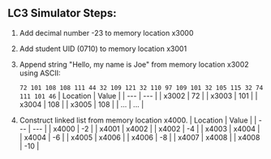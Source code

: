 ## LC3 Simulator Steps:
1. Add decimal number -23 to memory location x3000
2. Add student UID (0710) to memory location x3001
3. Append string "Hello, my name is Joe" from memory location x3002 using ASCII:

    `72 101 108 108 111 44 32 109 121 32 110 97 109 101 32 105 115 32 74 111 101 46`
    | Location  | Value |
    | ---       | ---   |
    | x3002     | 72    |
    | x3003     | 101   |
    | x3004     | 108   |
    | x3005     | 108   |
    | ...       | ...   |

4. Construct linked list from memory location x4000.
    | Location  | Value |
    | ---       | ---   |
    | x4000     | -2    |
    | x4001     | x4002 |
    | x4002     | -4    |
    | x4003     | x4004 |
    | x4004     | -6    |
    | x4005     | x4006 |
    | x4006     | -8    |
    | x4007     | x4008 |
    | x4008     | -10   |